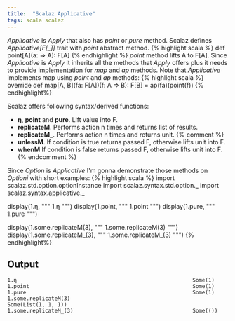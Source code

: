```yaml
---
title:  "Scalaz Applicative"
tags: scala scalaz
---
```


*Applicative* is *Apply* that also has *point* or *pure* method.
Scalaz defines *Applicative[F[_]]* trait with *point* abstract method.
{% highlight scala %}
def point[A](a: => A): F[A]
{% endhighlight %}
*point* method lifts A to F[A].
Since *Applicative* is *Apply* it inherits all the methods that *Apply*
offers plus it needs to provide implementation for *map* and *ap* methods.
Note that *Applicative* implements map using *point* and *ap* methods:
{% highlight scala %}
override def map[A, B](fa: F[A])(f: A => B): F[B] = ap(fa)(point(f))
{% endhighlight%}

Scalaz offers following syntax/derived functions:

* **η**, **point** and **pure**. Lift value into F.
* **replicateM**. Performs action n times and returns list of results.
* **replicateM_**. Performs action n times and returns unit.
{% comment %}
* **unlessM**. If condition is true returns passed F, otherwise lifts unit into F.
* **whenM** If condition is false returns passed F, otherwise lifts unit into F.
{% endcomment %}

Since *Option* is *Applicative* I'm gonna demonstrate those methods on *Optioni*
with short examples:
{% highlight scala %}
import scalaz.std.option.optionInstance
import scalaz.syntax.std.option._
import scalaz.syntax.applicative._

display(1.η, """ 1.η """)
display(1.point, """ 1.point """)
display(1.pure, """ 1.pure """)

display(1.some.replicateM(3), """ 1.some.replicateM(3) """)
display(1.some.replicateM_(3), """ 1.some.replicateM_(3) """)
{% endhighlight%}

## Output
    1.η                                                        Some(1)
    1.point                                                    Some(1)
    1.pure                                                     Some(1)
    1.some.replicateM(3)                                       Some(List(1, 1, 1))
    1.some.replicateM_(3)                                      Some(())
